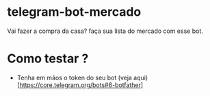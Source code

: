 # telegram-bot-mercado
Vai fazer a compra da casa? faça sua lista do mercado com esse bot.

# Como testar ?
- Tenha em mãos o token do seu bot (veja aqui)[https://core.telegram.org/bots#6-botfather]
